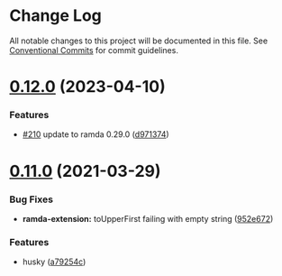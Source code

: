 # Change Log

All notable changes to this project will be documented in this file.
See [Conventional Commits](https://conventionalcommits.org) for commit guidelines.

# [0.12.0](https://github.com/tommmyy/ramda-extension/compare/v0.11.0...v0.12.0) (2023-04-10)


### Features

* [#210](https://github.com/tommmyy/ramda-extension/issues/210) update to ramda 0.29.0 ([d971374](https://github.com/tommmyy/ramda-extension/commit/d9713741ec0a75e5c7abdfe0ce3820d920d1968f))





# [0.11.0](https://github.com/tommmyy/ramda-extension/compare/v0.10.3...v0.11.0) (2021-03-29)


### Bug Fixes

* **ramda-extension:** toUpperFirst failing with empty string ([952e672](https://github.com/tommmyy/ramda-extension/commit/952e672de26f8b2459136169258f92c3430e2e1b))


### Features

* husky ([a79254c](https://github.com/tommmyy/ramda-extension/commit/a79254c8b435433df9998089e1ceda2c184d4aa1))
